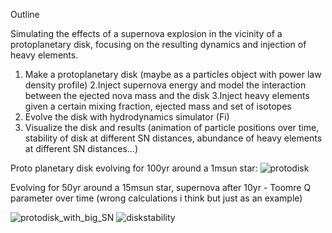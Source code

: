Outline

Simulating the effects of a supernova explosion in the vicinity of a protoplanetary disk, focusing on the resulting dynamics and injection of heavy elements. 

1. Make a protoplanetary disk (maybe as a particles object with power law density profile)
2.Inject supernova energy and model the interaction between the ejected nova mass and the disk
3.Inject heavy elements given a certain mixing fraction, ejected mass and set of isotopes 
4. Evolve the disk with hydrodynamics simulator (Fi)
5. Visualize the disk and results (animation of particle positions over time, stability of disk at different SN distances, abundance of heavy elements at different SN distances…)


Proto planetary disk evolving for 100yr around a 1msun star:
![protodisk](https://github.com/user-attachments/assets/c1596821-b1c2-4864-9aea-bf9256eb9493)

Evolving for 50yr around a 15msun star,  supernova after 10yr - Toomre Q parameter over time (wrong calculations i think but just as an example)

![protodisk_with_big_SN](https://github.com/user-attachments/assets/7783ab68-66ac-4596-9d19-d4a923509a1b)
![diskstability](https://github.com/user-attachments/assets/f80d806e-2a47-4e18-8688-a009c60bab45)
